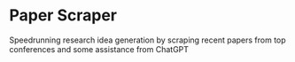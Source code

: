 # Paper Scraper
Speedrunning research idea generation by scraping recent papers from top conferences and some assistance from ChatGPT
